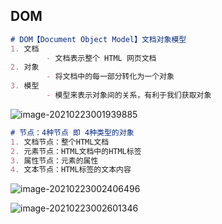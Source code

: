 ## DOM

~~~markdown
# DOM【Document Object Model】文档对象模型
1. 文档
		- 文档表示整个 HTML 网页文档
2. 对象
		- 将文档中的每一部分转化为一个对象
3. 模型
		- 模型来表示对象间的关系，有利于我们获取对象
~~~

![image-20210223001939885](https://i.loli.net/2021/02/23/UJQeDSKdk7wvfZ6.png)

~~~markdown
# 节点：4种节点 即 4种类型的对象
1. 文档节点：整个HTML文档
2. 元素节点：HTML文档中的HTML标签
3. 属性节点：元素的属性
4. 文本节点：HTML标签的文本内容
~~~

![image-20210223002406496](https://i.loli.net/2021/02/23/Y5uN1QGpREWmg2X.png)

![image-20210223002601346](https://i.loli.net/2021/02/23/sESu82cMzajbHwB.png)

